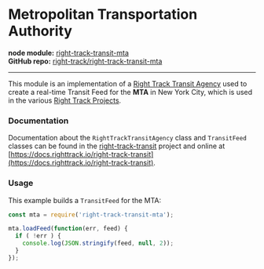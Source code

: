 Metropolitan Transportation Authority
=====================================

**node module:** [right-track-transit-mta](https://www.npmjs.com/package/right-track-transit-mta)<br />
**GitHub repo:** [right-track/right-track-transit-mta](https://github.com/right-track/right-track-transit-mta)

---

This module is an implementation of a [Right Track Transit Agency](https://github.com/right-track/right-track-agency)
used to create a real-time Transit Feed for the **MTA** in New York City, which is used in the various
[Right Track Projects](https://github.com/right-track).


### Documentation

Documentation about the `RightTrackTransitAgency` class and `TransitFeed` classes can be found in the
[right-track-transit](https://github.com/right-track/right-track-transit) project
and online at [https://docs.righttrack.io/right-track-transit](https://docs.righttrack.io/right-track-transit).

### Usage

This example builds a `TransitFeed` for the MTA:

```javascript
const mta = require('right-track-transit-mta');

mta.loadFeed(function(err, feed) {
  if ( !err ) {
    console.log(JSON.stringify(feed, null, 2));
  }
});
```
